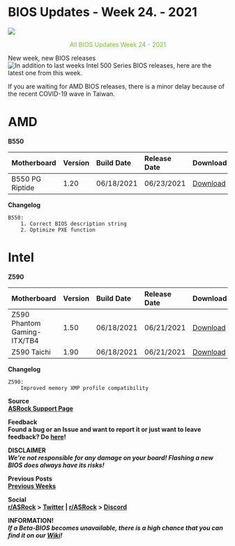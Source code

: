# BIOS Updates - Week 24. - 2021

<img style="margin-left:auto;margin-right:auto;display: block;" src="/ASRockWiki/assets/img/includes/wiki/bios_updates.png">

<p style="text-align:center;color:#79bd28">All BIOS Updates Week 24 - 2021</p>

New week, new BIOS releases![In addition to last weeks Intel 500 Series BIOS releases](https://new.reddit.com/r/ASRock/comments/o2n0k6/weekly_bios_update_post_week_24_2021/), here are the latest one from this week.

If you are waiting for AMD BIOS releases, there is a minor delay because of the recent COVID-19 wave in Taiwan.

# AMD

**B550**

|Motherboard|Version|Build Date|Release Date|Download|
|:-|:-|:-|:-|:-|
|B550 PG Riptide|1.20|06/18/2021|06/23/2021|[Download](https://www.asrock.com/MB/AMD/B550%20PG%20Riptide/index.asp#BIOS)|

**Changelog**

    B550:
        1. Correct BIOS description string
        2. Optimize PXE function

# Intel

**Z590**

|Motherboard|Version|Build Date|Release Date|Download|
|:-|:-|:-|:-|:-|
|Z590 Phantom Gaming-ITX/TB4|1.50|06/18/2021|06/21/2021|[Download](https://www.asrock.com/MB/Intel/Z590%20Phantom%20Gaming-ITXTB4/index.asp#BIOS)|
|Z590 Taichi|1.90|06/18/2021|06/21/2021|[Download](https://www.asrock.com/MB/Intel/Z590%20Taichi/index.asp#BIOS)|

**Changelog**

    Z590:
        Improved memory XMP profile compatibility

**Source**  
[**ASRock Support Page**](https://www.asrock.com/support/index.asp?cat=BIOS)

**Feedback**  
**Found a bug or an Issue and want to report it or just want to leave feedback? Do [here](https://event.asrock.com/tsd.asp)!**

**DISCLAIMER**  
***We're not responsible for any damage on your board! Flashing a new BIOS does always have its risks!***

**Previous Posts**  
[**Previous Weeks**](https://www.reddit.com/r/ASRock/?f=flair_name%3A%22BIOS%20Release%22)

**Social**  
**[r/ASRock](https://www.reddit.com/r/ASRock/) > [Twitter](https://twitter.com/redditASRock) | [r/ASRock](https://www.reddit.com/r/ASRock/) > [Discord](https://discord.gg/rFrMpxV)**

**INFORMATION!**  
***If a Beta-BIOS becomes unavailable, there is a high chance that you can find it on our [Wiki](https://botflakes.github.io/ASRockWiki/beta_bios/)!***